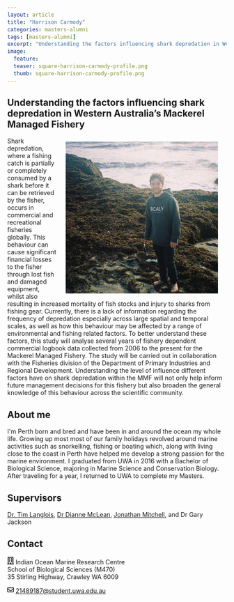 ```yaml
---
layout: article
title: "Harrison Carmody"
categories: masters-alumni
tags: [masters-alumni]
excerpt: "Understanding the factors influencing shark depredation in Western Australia’s Mackerel Managed Fishery"
image:
  feature: 
  teaser: square-harrison-carmody-profile.png
  thumb: square-harrison-carmody-profile.png
---
```

## Understanding the factors influencing shark depredation in Western Australia’s Mackerel Managed Fishery
<img src='/images/square-harrison-carmody-profile.png' align='right' width="350" hspace="20" vspace="10">
Shark depredation, where a fishing catch is partially or completely consumed by a shark before it can be retrieved by the fisher, occurs in commercial and recreational fisheries globally. This behaviour can cause significant financial losses to the fisher through lost fish and damaged equipment, whilst also resulting in increased mortality of fish stocks and injury to sharks from fishing gear. Currently, there is a lack of information regarding the frequency of depredation especially across large spatial and temporal scales, as well as how this behaviour may be affected by a range of environmental and fishing related factors. To better understand these factors, this study will analyse several years of fishery dependent commercial logbook data collected from 2006 to the present for the Mackerel Managed Fishery. The study will be carried out in collaboration with the Fisheries division of the Department of Primary Industries and Regional Development. Understanding the level of influence different factors have on shark depredation within the MMF will not only help inform future management decisions for this fishery but also broaden the general knowledge of this behaviour across the scientific community.

## About me
I'm Perth born and bred and have been in and around the ocean my whole life. Growing up most most of our family holidays revolved around marine activities such as snorkelling, fishing or boating which, along with living close to the coast in Perth have helped me develop a strong passion for the marine environment. I graduated from UWA in 2016 with a Bachelor of Biological Science, majoring in Marine Science and Conservation Biology. After traveling for a year, I returned to UWA to complete my Masters. 

## Supervisors
[Dr. Tim Langlois](https://uwamegfisheries.github.io/researchers/tim-langlois/), [Dr Dianne McLean](https://uwamegfisheries.github.io/researchers/dianne-mclean/), [Jonathan Mitchell](https://uwamegfisheries.github.io/students/jonathon-mitchell/), and Dr Gary Jackson 

## Contact
<img src='/images/icons/building-regular.svg' width="15px"> Indian Ocean Marine Research Centre <br>
School of Biological Sciences (M470)<br>
35 Stirling Highway, Crawley WA 6009</p>

<img src='/images/icons/envelope-regular.svg' width="15px"> <a href="mailto:21489187@student.uwa.edu.au"> 21489187@student.uwa.edu.au</a><br>

